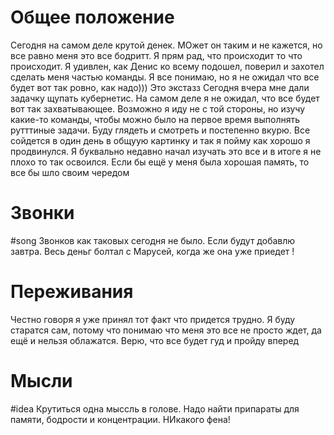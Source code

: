 # Общее положение 

Сегодня на самом деле крутой денек. МОжет он таким и не кажется, но все равно меня это все бодритт. Я прям рад, что происходит то  что происходит. Я удивлен, как Денис ко всему подошел, поверил и захотел сделать меня частью команды. Я все понимаю, но я не ожидал что все будет вот так ровно, как надо))) Это экстазз 
Сегодня вчера мне дали задачку щупать кубернетис. На самом деле я не ожидал, что все будет вот так захватывающее. Возможно я иду не с той стороны, но изучу какие-то команды, чтобы можно было на первое время выполнять рутттиные задачи. Буду глядеть и смотреть и постепенно вкурю. Все сойдется в один день в общуую картинку и так я пойму как хорошо я продвинулся. Я буквально недавно начал изучать это все и в итоге я не плохо то так освоился. Если бы ещё у меня была хорошая память, то все бы шло своим чередом

# Звонки 
#song  Звонков как таковых сегодня не было. Если будут добавлю завтра. Весь деньг болтал с Марусей, когда же она уже приедет !

# Переживания 

Честно говоря я уже принял тот факт что придется трудно. Я буду старатся сам, потому что понимаю что меня это все не просто ждет, да ещё и нельзя облажатся. Верю, что все будет гуд  и пройду вперед 

# Мысли 
#idea 
Крутиться одна мыссль в голове. Надо найти припараты для памяти, бодрости и концентрации. НИкакого фена!
